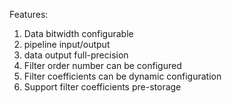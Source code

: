 Features:
1) Data bitwidth configurable
2) pipeline input/output
3) data output full-precision
4) Filter order number can be configured
5) Filter coefficients can be dynamic configuration
6) Support filter coefficients pre-storage

